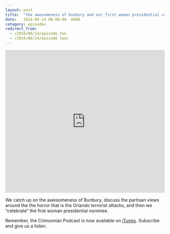 ```yaml
---
layout: post
title:  "the awesomeness of bunbury and our first woman presidential candidate"
date:   2016-06-14 08:00:00 -0400
category: episodes
redirect_from:
  - /2016/06/14/episode_two
  - /2016/06/14/episode_two/
---
```


<iframe width="100%" height="450" scrolling="no" frameborder="no" src="https://w.soundcloud.com/player/?url=https%3A//api.soundcloud.com/tracks/269326724&amp;auto_play=false&amp;hide_related=false&amp;show_comments=true&amp;show_user=true&amp;show_reposts=false&amp;visual=true"></iframe>

We catch up on the awesomeness of Bunbury, discuss the partisan views around the the horror that is the Orlando terrorist attacks, and then we  “celebrate” the first woman presidential nominee.

Remember, the Crimsonian Podcast is now available on [iTunes](https://itunes.apple.com/us/podcast/crimsonian/id1120793848?mt=2). Subscribe and give us a listen.
